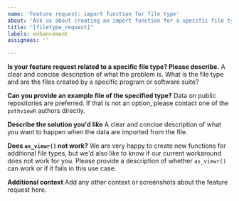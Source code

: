 ```yaml
---
name: 'Feature request: import function for file type'
about: 'Ask us about creating an import function for a specific file type '
title: "[filetype_request]"
labels: enhancement
assignees: ''

---
```


**Is your feature request related to a specific file type? Please describe.**
A clear and concise description of what the problem is. What is the file type and are the files created by a specific program or software suite?

**Can you provide an example file of the specified type?**
Data on public repositories are preferred. If that is not an option, please contact one of the `pathviewR` authors directly.

**Describe the solution you'd like**
A clear and concise description of what you want to happen when the data are imported from the file.

**Does `as_viewr()` not work?**
We are very happy to create new functions for additional file types, but we'd also like to know if our current workaround does not work for you. Please provide a description of whether `as_viewr()` can work or if it fails in this use case.

**Additional context**
Add any other context or screenshots about the feature request here.
